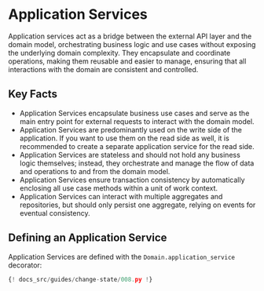 # Application Services

Application services act as a bridge between the external API layer and the
domain model, orchestrating business logic and use cases without exposing the
underlying domain complexity. They encapsulate and coordinate operations,
making them reusable and easier to manage, ensuring that all interactions with
the domain are consistent and controlled.

## Key Facts

- Application Services encapsulate business use cases and serve as the main
entry point for external requests to interact with the domain model.
- Application Services are predominantly used on the write side of the
application. If you want to use them on the read side as well, it is
recommended to create a separate application service for the read side.
- Application Services are stateless and should not hold any business logic
themselves; instead, they orchestrate and manage the flow of data and
operations to and from the domain model.
- Application Services ensure transaction consistency by automatically
enclosing all use case methods within a unit of work context.
- Application Services can interact with multiple aggregates and repositories,
but should only persist one aggregate, relying on events for eventual
consistency.

## Defining an Application Service

Application Services are defined with the `Domain.application_service`
decorator:

```python hl_lines="32 34 41"
{! docs_src/guides/change-state/008.py !}
```
